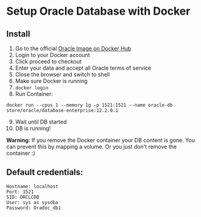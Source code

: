 # Setup Oracle Database with Docker
## Install
1. Go to the official [Oracle Image on Docker Hub](https://hub.docker.com/_/oracle-database-enterprise-edition)
2. Login to your Docker account
3. Click proceed to checkout
4. Enter your data and accept all Oracle terms of service
5. Close the browser and switch to shell
6. Make sure Docker is running
7. `docker login`
8. Run Container:
```
docker run --cpus 1 --memory 1g -p 1521:1521 --name oracle-db store/oracle/database-enterprise:12.2.0.1
```
9. Wait until DB started
10. DB is running!

**Warning:** If you remove the Docker container your DB content is gone. You can prevent this by mapping a volume. Or you just don't remove the container :)

## Default credentials:
```
Hostname: localhost
Port: 1521
SID: ORCLCDB
User: sys as sysdba
Password: Oradoc_db1
```